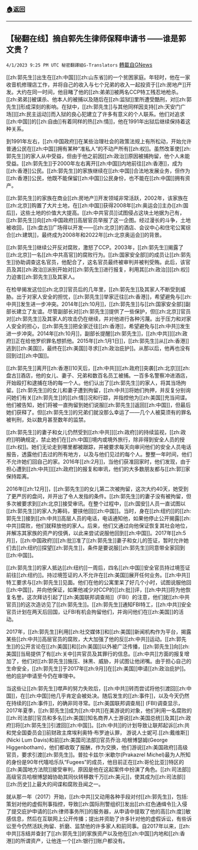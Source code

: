 ###  [:house:返回](README.md)
---


## 【秘翻在线】摘自郭先生律师保释申请书                   ——谁是郭文贵？
`4/1/2023 9:25 PM UTC 秘密翻譯組G-Translators` [轉載自GNews](https://gnews.org/articles/1065722)

         

[[zh:郭先生]]出生在[[zh:中国]][[zh:山东省]]的一个贫困家庭。年轻时，他在一家收音机修理店工作，并将自己的收入与七个兄弟的收入一起投资于[[zh:房地产]]开发。大约在同一时间，他目睹了他的[[zh:弟弟]]被两名CCP特工残忍地枪杀。[[zh:弟弟]]被谋杀、他本人的被捕以及随后在[[zh:监狱]]里所遭受酷刑，对[[zh:郭先生]]形成深刻的影响。在狱中，[[zh:郭先生]]与其他同样因支持[[zh:天安门广场]][[zh:民主运动]]而入狱的良心犯建立了许多有意义的个人联系。他们对追求[[zh:中国]]的[[zh:自由]]有着同样的热[[zh:情]]，他在1991年出狱后继续保持着这种关系。

到1991年左右，[[zh:中国政府]]在某些治理社会的政策法规上有所松动，开始允许普通公民在[[zh:中国]]拥有某种“准私人”的不动产所有[[zh:权]]。虽然改革使[[zh:郭先生]]的家人从中受益，但由于他之前因[[zh:政治]]原因被捕拘留，他个人未能受益。[[zh:郭先生]]于2000年左右离开[[zh:中国]]内地前往[[zh:香港]]，成为[[zh:香港]]公民。[[zh:郭先生]]的家族继续在[[zh:中国]]合法地发展业务，但作为[[zh:香港]]公民，他既不能保留[[zh:中国]]公民身份，也不能在[[zh:中国]]拥有资产。

[[zh:郭先生]]的家族在商业[[zh:房地产]]开发领域非常活跃，2002年，该家族在[[zh:北京]]购置了大片土地，在[[zh:中国]]获得2008年[[zh:奥运会]]主办[[zh:国后]]，这些土地的价值大大提高。[[zh:中共官员]]试图侵占这块土地据为己有，[[zh:郭先生]]向[[zh:中国政府]]高层官员举报了这一企图。经过漫长的斗争，土地被收回，[[zh:盘古]]广场得以开发——[[zh:北京]]的酒店、会议中心和住宅公寓综合[[zh:建筑]]，最终成为2008年和2022年[[zh:北京奥运会]]的背景。

[[zh:郭先生]]继续公开反对腐败，激怒了CCP。2003年，[[zh:郭先生]]揭露了[[zh:北京]]一名[[zh:中共高官]]的腐败行为。[[zh:国家安全部]]的成员让[[zh:郭先生]]协助调查这名官员，他配合了，这名官员最终被审判并被判受贿。此后，该官员及其[[zh:政治]]派别开始对[[zh:郭先生]]进行报复，利用其[[zh:政治]][[zh:权]]力迫害[[zh:郭先生]]及其家人。

在检举揭发这位[[zh:北京]]官员后的几年里，[[zh:郭先生]]及其家人不断受到威胁。出于对家人安全的担忧，[[zh:郭先生]]举家迁往[[zh:香港]]，希望避免与[[zh:中共]]发生进一步冲突。2014年[[zh:10月]]，[[zh:郭先生]]与[[zh:国家安全部]]副部长建立了友谊。尽管副部长对[[zh:郭先生]]提供了一些保护，但[[zh:北京]]官员对[[zh:郭先生]]及其家人的攻击仍在继续，并对他进行各种污蔑。出于压力和对家人安全的担心，[[zh:郭先生]]把全家迁往[[zh:香港]]，希望避免与[[zh:中共]]发生进一步冲突。2014年[[zh:10月]]，副部长提醒[[zh:郭先生]]，[[zh:中共]][[zh:政府]]正在给他罗织罪名想抓他。2015年[[zh:1月1日]]，[[zh:郭先生]]从[[zh:香港]]逃到[[zh:美国]]，最终在[[zh:美国]]寻求[[zh:政治庇护]]。从那以后，他再也没有回到过[[zh:中国]]。

[[zh:郭先生]]离开[[zh:香港]]10天后，[[zh:中共]][[zh:政府]]突袭[[zh:北京]][[zh:盘古]]酒店，他的女儿、妻子、兄弟和数百名员工被捕。一百多名警察冲进酒店，开始殴打和逮捕在场的每一个人。他们认出了[[zh:郭先生]]的家人，将其当场拘留。[[zh:郭先生]]的女儿和妻子遭到拘留，[[zh:中共]]将她们拘押，并反复分别询问她们有关[[zh:郭先生]]的[[zh:情]]况和行踪，并指控他为[[zh:美国]]充当间谍。他们被告知，她们将被一直拘留到她们说服[[zh:郭先生]]返回[[zh:中国]]，但最后她们获释了。但[[zh:郭先生]]的兄弟们就没那么幸运了——几个人被莫须有的罪名被判刑，处以数月甚至数年的监禁。

[[zh:郭先生]]的妻子和女儿仍然受到[[zh:中共]][[zh:政府]]的持续监视，[[zh:政府]]明确规定，禁止她们在[[zh:中国]]境内或境外旅行，除非得到安全人员的授[[zh:权]]。她们无论走到哪里都被跟踪，并被要求每天向审问他们的安全人员电话报告，透露他们去过的所有地方，以及与他们见过的每个人。整整一年时间，他们不允许她们回自己的家。2016年[[zh:2月]]，当他们获准回家时，他们发现，由于担心遭到[[zh:中共]][[zh:政府]]的报复和审讯，他们的大多数朋友都与[[zh:郭]]家保持距离。

2016年[[zh:12月]]，[[zh:郭先生]]的女儿第二次被拘留，这次大约40天，她受到了更严厉的盘问，并开出了令人发指的条件。[[zh:郭先生]]的妻子没有被拘留，但多次被要求到[[zh:北京]]接受审讯。在整个过程中，[[zh:国安]]人员一直试图以[[zh:郭先生]]的家人为筹码，要挟他回[[zh:中国]]。当时，身在[[zh:纽约]]的[[zh:郭先生]]接到[[zh:中共]]高层人员的电话，电话通知他，如果他停止公开揭露[[zh:中共]]腐败，他们就释放他的家人。后来，他们又通过向他保证恢复其社会地位，并解冻其家族的资产的伎俩，以此来尝试说服他回到[[zh:中国]]。2017年[[zh:5月]]，[[zh:中国政府]][[zh:批]]准了[[zh:郭先生]]妻子和女儿的签证，暂时允许她们去[[zh:纽约]]探望[[zh:郭先生]]，条件是要说服[[zh:郭先生]]同意带全家回到[[zh:中国]]。

[[zh:郭先生]]的家人抵达[[zh:纽约]]一周后，四名[[zh:中国]]安全官员持过境签证前往[[zh:纽约]]。持过境签证的人不允许在[[zh:美国]]展开任何业务。[[zh:中共]]特工要求与[[zh:郭先生]]见面。他们在他的公寓里呆了好几个小时，试图说服他回[[zh:中国]]，并向他保证，如果他减少对CCP的[[zh:批]]评，[[zh:中共]]将为他恢复名誉。这次拜访引起了[[zh:美国联邦调查局]]（FBI）的注意，他们就[[zh:中共官员]]的这次造访见了[[zh:郭先生]]。[[zh:郭先生]]通知FBI特工，[[zh:中共]]安全官员计划在两天后回国，让FBI有机会拘留他们，并询问他们在[[zh:美国]]的活动。

2017年，[[zh:郭先生]]利用[[zh:社交媒体]]和[[zh:美国]]新闻机构作为平台，揭露某些[[zh:中共]]高层官员的腐败，大大加强了他的反[[zh:中共]]运动。[[zh:郭先生]]的公开言论在[[zh:美国]]和[[zh:美国]]以外被广泛传播，[[zh:郭先生]]向[[zh:美国]]当局提供了有[[zh:关中]]共官员及其罪行的信息。[[zh:中共]]方面的报复增加了，他们对[[zh:郭先生]]施压、抹黑、威胁，并试图让他闭嘴。由于担心自己的生命安全，[[zh:郭先生]]于2017年[[zh:9月]]在[[zh:美国]]申请[[zh:政治庇护]]。他的庇护申请至今仍在审理中。

当这些让[[zh:郭先生]]噤声的努力失败后，[[zh:中共]]转而尝试将他引渡回[[zh:中国]]，在[[zh:中国]]他几乎肯定会被处决。随后发生的[[zh:事件]]，以及今天仍然在持续的[[zh:事件]]，的确非同寻常。[[zh:美国联邦调查局]] (FBI)调查显示，2017年夏季，[[zh:郭先生]]成为[[zh:中共]]在美游说的对象，他们利用一名腐败的[[zh:司法部]]官员和多名[[zh:美国]]知名商界人士游说[[zh:美国总统]]及其[[zh:政府]]将[[zh:郭先生]]引渡回[[zh:中国]]。[[zh:中共]]的计划导致让联邦起诉[[zh:共和党全国委员会]]前财政主席埃利奥特·布罗迪认罪， 游说人士妮可.[[zh:戴维斯]] (Nicki Lum Davis)和前[[zh:美国司法部]]官员乔治.哈根博瑟姆(George Higgenbotham)，他们都收取了报酬，作为交换，他们游说[[zh:美国政府]]高级官员，要求引渡[[zh:郭先生]]。普拉卡兹尔·米歇尔(Prakazrel Michel)最为人所知的身份是90年代嘻哈乐队“Fugees”的成员，他目前正在[[zh:哥伦比亚]]特区的[[zh:美国地方法院]]接受审判，原因是他在这起案件中扮演了角色。[[zh:司法部]]高级官员哈根博瑟姆协助其同伙转移数千万[[zh:美元]]，使其成为[[zh:司法部]][[zh:历史]]上最大的间谍和腐败丑闻之一。

就从那一年（2017）开始，[[zh:中共]]又动用各种手段对付[[zh:郭先生]]，包括:策划对他的虚假刑事指控，导致[[zh:国际刑警组织]]发出[[zh:红色通缉令]];入侵了提交庇护申请的[[zh:律师事务所]]的服务器，从申请中提取了他的高[[zh:度]]敏感信息，然后在互联网上公开传播；提出并资助了许多针对他的虚假诉讼，有些诉讼至今仍然活跃;拘留、折磨、监禁他的许多家人和前同事。自2017年以来，[[zh:中共]]冻结并查封了[[zh:郭先生]]的家族资产以及他在[[zh:中国]]内地和[[zh:香港]]的所谓资产，让他连一个[[zh:银行]]账户都没有。

